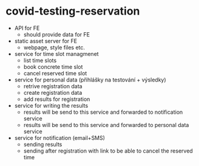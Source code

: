 # covid-testing-reservation

- API for FE
   - should provide data for FE
- static asset server for FE
   - webpage, style files etc.
- service for time slot managmenet
   - list time slots
   - book concrete time slot
   - cancel reserved time slot
- service for personal data (přihlášky na  testování + výsledky)
   - retrive registration data
   - create registration data
   - add results for registration
- service for writing the results
   - results will be send to this service and forwarded to notification service
   - results will be send to this service and forwarded to personal data service
- service for notification (email+SMS)
   - sending results
   - sending after registration with link to be able to cancel the reserved time
